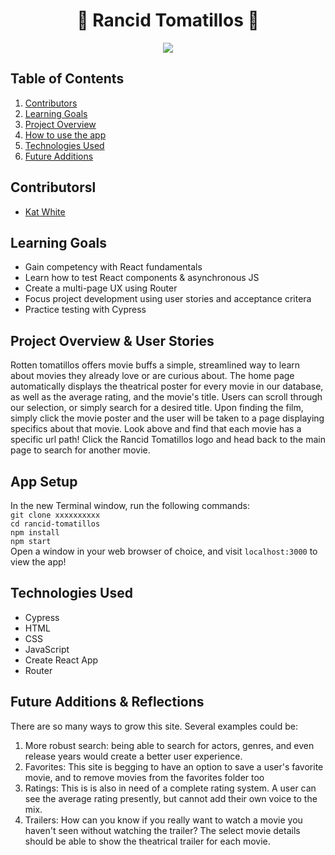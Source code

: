 <h1 align="center"> 🎥 Rancid Tomatillos 🎥 </h1>

<p align="center"><img src=https://media.giphy.com/media/wXLXChPKbYZv7OOZy5/giphy.gif ></p>

## Table of Contents

1. [Contributors](https://github.com/k-atwhite/rancid-tomatillos#contributors)
2. [Learning Goals](https://github.com/k-atwhite/rancid-tomatillos#learning-goals)
3. [Project Overview](https://github.com/k-atwhite/rancid-tomatillos#project-overview--user-stories)
4. [How to use the app](https://github.com/k-atwhite/rancid-tomatillos#app-setup)
5. [Technologies Used](https://github.com/k-atwhite/rancid-tomatillos#technologies-used)
6. [Future Additions](https://github.com/k-atwhite/rancid-tomatillos#future-additions--reflections)

## Contributorsl

- [Kat White](https://github.com/k-atwhite)

## Learning Goals

- Gain competency with React fundamentals
- Learn how to test React components & asynchronous JS
- Create a multi-page UX using Router
- Focus project development using user stories and acceptance critera
- Practice testing with Cypress

## Project Overview & User Stories

Rotten tomatillos offers movie buffs a simple, streamlined way to learn about movies they already love or are curious about. The home page automatically displays the theatrical poster for every movie in our database, as well as the average rating, and the movie's title. Users can scroll through our selection, or simply search for a desired title. Upon finding the film, simply click the movie poster and the user will be taken to a page displaying specifics about that movie. Look above and find that each movie has a specific url path! Click the Rancid Tomatillos logo and head back to the main page to search for another movie.

## App Setup

In the new Terminal window, run the following commands:  
`git clone xxxxxxxxxx`  
`cd rancid-tomatillos`  
`npm install`  
`npm start`  
Open a window in your web browser of choice, and visit `localhost:3000` to view the app!

## Technologies Used

- Cypress
- HTML
- CSS
- JavaScript
- Create React App
- Router

## Future Additions & Reflections

There are so many ways to grow this site. Several examples could be:

1. More robust search: being able to search for actors, genres, and even release years would create a better user experience.
2. Favorites: This site is begging to have an option to save a user's favorite movie, and to remove movies from the favorites folder too
3. Ratings: This is is also in need of a complete rating system. A user can see the average rating presently, but cannot add their own voice to the mix.
4. Trailers: How can you know if you really want to watch a movie you haven't seen without watching the trailer? The select movie details should be able to show the theatrical trailer for each movie.
